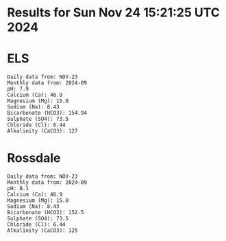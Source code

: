 # Results for Sun Nov 24 15:21:25 UTC 2024
# ELS
```
Daily data from: NOV-23
Monthly data from: 2024-09
pH: 7.9
Calcium (Ca): 46.9
Magnesium (Mg): 15.0
Sodium (Na): 8.43
Bicarbonate (HCO3): 154.94
Sulphate (SO4): 73.5
Chloride (Cl): 6.44
Alkalinity (CaCO3): 127
```
# Rossdale
```
Daily data from: NOV-23
Monthly data from: 2024-09
pH: 8.1
Calcium (Ca): 46.9
Magnesium (Mg): 15.0
Sodium (Na): 8.43
Bicarbonate (HCO3): 152.5
Sulphate (SO4): 73.5
Chloride (Cl): 6.44
Alkalinity (CaCO3): 125
```
